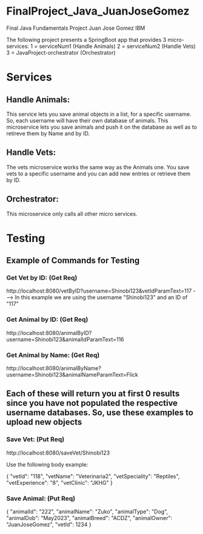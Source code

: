 # FinalProject_Java_JuanJoseGomez
Final Java Fundamentals Project Juan Jose Gomez IBM

The following project presents a SpringBoot app that provides 3 micro-services:
      1 = serviceNum1 (Handle Animals)
      2 = serviceNum2 (Handle Vets)
      3 = JavaProject-orchestrator (Orchestrator)


# Services
## Handle Animals:
This service lets you save animal objects in a list, for a specific username. So, each username will have their own database of animals. This microservice lets you save animals and push it on the database as well as to retireve them by Name and by ID. 

## Handle Vets:
The vets microservice works the same way as the Animals one. You save vets to a specific username and you can add new entries or retrieve them by ID.

## Orchestrator:
This microservice only calls all other micro services.

# Testing

## Example of Commands for Testing
### Get Vet by ID: (Get Req)
http://localhost:8080/vetByID?username=Shinobi123&vetIdParamText=117 ---> In this example we are using the username "Shinobi123" and an ID of "117"

### Get Animal by ID: (Get Req)
http://localhost:8080/animalByID?username=Shinobi123&animalIdParamText=116

### Get Animal by Name: (Get Req)
http://localhost:8080/animalByName?username=Shinobi123&animalNameParamText=Flick

## Each of these will return you at first 0 results since you have not populated the respective username databases. So, use these examples to upload new objects

### Save Vet: (Put Req)
http://localhost:8080/saveVet/Shinobi123

Use the following body example:

{
    "vetId": "118",
    "vetName": "Veterinaria2",
    "vetSpeciality": "Reptiles",
    "vetExperience": "8",
    "vetClinic": "JKHG"
}

### Save Animal: (Put Req)

{
    "animalId": "222",
    "animalName": "Zuko",
    "animalType": "Dog",
    "animalDob": "May2023",
    "animalBreed": "ACDZ",
    "animalOwner": "JuanJoseGomez",
    "vetId": 1234
}

